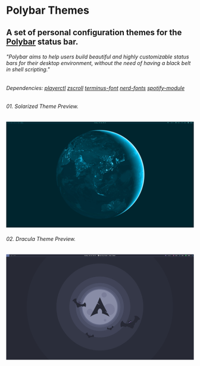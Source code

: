 # Polybar Themes
## A set of personal configuration themes for the [Polybar](https://github.com/polybar/polybar) status bar.

###### "Polybar aims to help users build beautiful and highly customizable status bars for their desktop environment, without the need of having a black belt in shell scripting."
###### Dependencies: [playerctl](https://github.com/altdesktop/playerctl#installing) [zscroll](https://github.com/noctuid/zscroll#installation) [terminus-font](https://aur.archlinux.org/packages/terminus-font-ttf) [nerd-fonts](https://aur.archlinux.org/packages/nerd-fonts-complete) [spotify-module](https://github.com/PrayagS/polybar-spotify)

 
###### 01. Solarized Theme Preview.
![image](https://github.com/michell-dev/polybar-themes/blob/main/Previews/solarized.png?=400x250)

###### 02. Dracula Theme Preview.
![image](https://github.com/michell-dev/polybar-themes/blob/main/Previews/dracula.png?=400x250)
